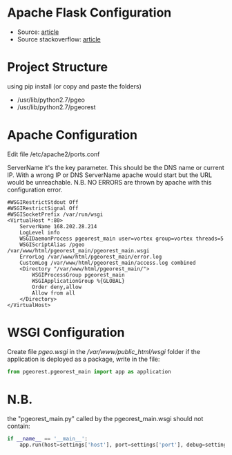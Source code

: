 Apache Flask Configuration
====
* Source: [article](https://beagle.whoi.edu/redmine/projects/ibt/wiki/Deploying_Flask_Apps_with_Apache_and_Mod_WSGI)
* Source stackoverflow: [article](http://stackoverflow.com/questions/17386971/hello-world-flask-apache-mod-wsgi-no-response-from-apache)

Project Structure
========

using pip install (or copy and paste the folders)

* /usr/lib/python2.7/pgeo
* /usr/lib/python2.7/pgeorest
    
Apache Configuration
========
Edit file /etc/apache2/ports.conf 

ServerName it's the key parameter. This should be the DNS name or current IP. With a wrong IP or DNS ServerName apache would start but the URL would be unreachable. N.B. NO ERRORS are thrown by apache with this configuration error.

```script
#WSGIRestrictStdout Off
#WSGIRestrictSignal Off
#WSGISocketPrefix /var/run/wsgi
<VirtualHost *:80>
    ServerName 168.202.28.214
    LogLevel info	
    WSGIDaemonProcess pgeorest_main user=vortex group=vortex threads=5
    WSGIScriptAlias /pgeo /var/www/html/pgeorest_main/pgeorest_main.wsgi
    ErrorLog /var/www/html/pgeorest_main/error.log   
    CustomLog /var/www/html/pgeorest_main/access.log combined
    <Directory "/var/www/html/pgeorest_main/">
        WSGIProcessGroup pgeorest_main
        WSGIApplicationGroup %{GLOBAL}
        Order deny,allow
        Allow from all
    </Directory>
</VirtualHost>
```

WSGI Configuration
========
Create file *pgeo.wsgi* in the */var/www/public_html/wsgi* folder
if the application is deployed as a package, write in the file:
```python
from pgeorest.pgeorest_main import app as application
```

N.B.
========
the "pgeorest_main.py" called by the pgeorest_main.wsgi should not contain:

```python
if __name__ == '__main__':
    app.run(host=settings['host'], port=settings['port'], debug=settings['debug'], threaded=True)
```
